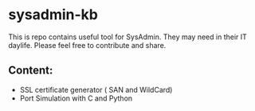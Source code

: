 # sysadmin-kb
This is repo contains useful tool for SysAdmin. They may need in their IT daylife.
Please feel free to contribute and share.

## Content:
* SSL certificate generator ( SAN and WildCard)
* Port Simulation with C and Python
